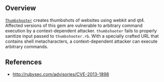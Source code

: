 ## Overview
[`Thumbshooter`](https://rubygems.org/gems/thumbshooter) creates thumbshots of websites using webkit and qt4.
Affected versions of this gem are vulnerable to arbitrary command execution by a context-dependent attacker. `thumbshooter` fails to properly sanitize input passed to `thumbshooter.rb`. With a specially crafted URL that contains shell metacharacters, a context-dependent attacker can execute arbitrary commands.

## References
- http://rubysec.com/advisories/CVE-2013-1898
